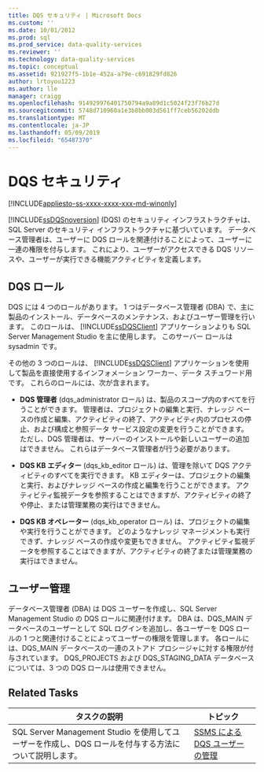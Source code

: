 ```yaml
---
title: DQS セキュリティ | Microsoft Docs
ms.custom: ''
ms.date: 10/01/2012
ms.prod: sql
ms.prod_service: data-quality-services
ms.reviewer: ''
ms.technology: data-quality-services
ms.topic: conceptual
ms.assetid: 921927f5-1b1e-452a-a79e-c691829fd826
author: lrtoyou1223
ms.author: lle
manager: craigg
ms.openlocfilehash: 914929976401750794a9a89d1c5024f23f76b27d
ms.sourcegitcommit: 5748d710960a1e3b8bb003d561ff7ceb56202ddb
ms.translationtype: MT
ms.contentlocale: ja-JP
ms.lasthandoff: 05/09/2019
ms.locfileid: "65487370"
---
```

# <a name="dqs-security"></a>DQS セキュリティ

[!INCLUDE[appliesto-ss-xxxx-xxxx-xxx-md-winonly](../includes/appliesto-ss-xxxx-xxxx-xxx-md-winonly.md)]

  [!INCLUDE[ssDQSnoversion](../includes/ssdqsnoversion-md.md)] (DQS) のセキュリティ インフラストラクチャは、SQL Server のセキュリティ インフラストラクチャに基づいています。 データベース管理者は、ユーザーに DQS ロールを関連付けることによって、ユーザーに一連の権限を付与します。 これにより、ユーザーがアクセスできる DQS リソースや、ユーザーが実行できる機能アクティビティを定義します。  
  
## <a name="dqs-roles"></a>DQS ロール  
 DQS には 4 つのロールがあります。 1 つはデータベース管理者 (DBA) で、主に製品のインストール、データベースのメンテナンス、およびユーザー管理を行います。 このロールは、 [!INCLUDE[ssDQSClient](../includes/ssdqsclient-md.md)] アプリケーションよりも SQL Server Management Studio を主に使用します。 このサーバー ロールは sysadmin です。  
  
 その他の 3 つのロールは、 [!INCLUDE[ssDQSClient](../includes/ssdqsclient-md.md)] アプリケーションを使用して製品を直接使用するインフォメーション ワーカー、データ スチュワード用です。 これらのロールには、次が含まれます。  
  
-   **DQS 管理者** (dqs_administrator ロール) は、製品のスコープ内のすべてを行うことができます。 管理者は、プロジェクトの編集と実行、ナレッジ ベースの作成と編集、アクティビティの終了、アクティビティ内のプロセスの停止、および構成と参照データ サービス設定の変更を行うことができます。 ただし、DQS 管理者は、サーバーのインストールや新しいユーザーの追加はできません。 これらはデータベース管理者が行う必要があります。  
  
-   **DQS KB エディター** (dqs_kb_editor ロール) は、管理を除いて DQS アクティビティのすべてを実行できます。 KB エディターは、プロジェクトの編集と実行、およびナレッジ ベースの作成と編集を行うことができます。 アクティビティ監視データを参照することはできますが、アクティビティの終了や停止、または管理業務の実行はできません。  
  
-   **DQS KB オペレーター** (dqs_kb_operator ロール) は、プロジェクトの編集や実行を行うことができます。 どのようなナレッジ マネージメントも実行できず、ナレッジ ベースの作成や変更もできません。 アクティビティ監視データを参照することはできますが、アクティビティの終了または管理業務の実行はできません。  
  
## <a name="user-management"></a>ユーザー管理  
 データベース管理者 (DBA) は DQS ユーザーを作成し、SQL Server Management Studio の DQS ロールに関連付けます。 DBA は、DQS_MAIN データベースのユーザーとして SQL ログインを追加し、各ユーザーを DQS ロールの 1 つと関連付けることによってユーザーの権限を管理します。 各ロールには、DQS_MAIN データベースの一連のストアド プロシージャに対する権限が付与されています。 DQS_PROJECTS および DQS_STAGING_DATA データベースについては、3 つの DQS ロールは使用できません。  
  
## <a name="related-tasks"></a>Related Tasks  
  
|タスクの説明|トピック|  
|----------------------|-----------|  
|SQL Server Management Studio を使用してユーザーを作成し、DQS ロールを付与する方法について説明します。|[SSMS による DQS ユーザーの管理](https://msdn.microsoft.com/library/955af01d-00da-4c51-9311-f3848749df54)|  
  
  
